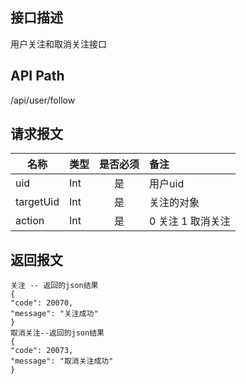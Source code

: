 ## 接口描述
用户关注和取消关注接口
## API Path
/api/user/follow
## 请求报文
|名称         |类型           |是否必须   |备注                                 |
|-------------|:--------------|:---------:|:------------------------------------|
|uid    |Int    |是    |用户uid    |
|targetUid    |Int    |是    |关注的对象    |
|action    |Int    |是    |0 关注 1 取消关注    |
## 返回报文
    关注 -- 返回的json结果
    {
    "code": 20070,
    "message": "关注成功"
    }
    取消关注--返回的json结果
    {
    "code": 20073,
    "message": "取消关注成功"
    }
    
